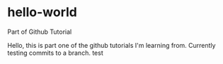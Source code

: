# hello-world
Part of Github Tutorial

Hello, this is part one of the github tutorials I'm learning from. Currently testing commits to a branch.
test
